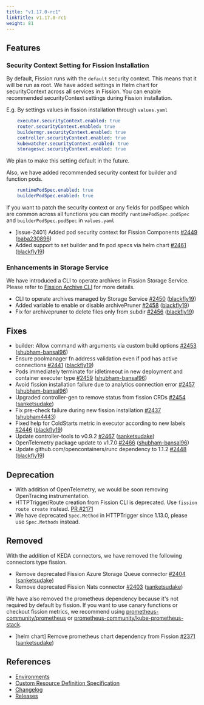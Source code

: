 ```yaml
---
title: "v1.17.0-rc1"
linkTitle: v1.17.0-rc1
weight: 81
---
```


## Features

### Security Context Setting for Fission Installation

By default, Fission runs with the `default` security context. This means that it will be run as root.
We have added settings in Helm chart for securityContext across all services in Fission.
You can enable recommended securityContext settings during Fission installation.

E.g. By settings values in fission installation through  `values.yaml`

```yaml
    executor.securityContext.enabled: true
    router.securityContext.enabled: true
    buildermgr.securityContext.enabled: true
    controller.securityContext.enabled: true
    kubewatcher.securityContext.enabled: true
    storagesvc.securityContext.enabled: true
```

We plan to make this setting default in the future.

Also, we have added recommended security context for builder and function pods.

```yaml
    runtimePodSpec.enabled: true
    builderPodSpec.enabled: true
```

If you want to patch the security context or any fields for podSpec which are common across all functions you can modify
`runtimePodSpec.podSpec` and `builderPodSpec.podSpec` in `values.yaml`

- \[issue-2401\] Added pod security context for Fission Components [\#2449](https://github.com/fission/fission/pull/2449) ([baba230896](https://github.com/baba230896))
- Added support to set builder and fn pod specs via helm chart [\#2461](https://github.com/fission/fission/pull/2461) ([blackfly19](https://github.com/blackfly19))

### Enhancements in Storage Service

We have introduced a CLI to operate archives in Fission Storage Service. Please refer to [Fission Archive CLI](/docs/reference/fission-cli/fission_archive/) for more details.

- CLI to operate archives managed by Storage Service [\#2450](https://github.com/fission/fission/pull/2450) ([blackfly19](https://github.com/blackfly19))
- Added variable to enable or disable archivePruner [\#2458](https://github.com/fission/fission/pull/2458) ([blackfly19](https://github.com/blackfly19))
- Fix for archivepruner to delete files only from subdir [\#2456](https://github.com/fission/fission/pull/2456) ([blackfly19](https://github.com/blackfly19))

## Fixes

- builder: Allow command with arguments via custom build options [\#2453](https://github.com/fission/fission/pull/2453) ([shubham-bansal96](https://github.com/shubham-bansal96))
- Ensure poolmanager fn address validation even if pod has active connections [\#2441](https://github.com/fission/fission/pull/2441) ([blackfly19](https://github.com/blackfly19))
- Pods immediately terminate for idletimeout in new deployment and container executer type [\#2459](https://github.com/fission/fission/pull/2459) ([shubham-bansal96](https://github.com/shubham-bansal96))
- Avoid fission installation failure due to analytics connection error [\#2457](https://github.com/fission/fission/pull/2457) ([shubham-bansal96](https://github.com/shubham-bansal96))
- Upgraded controller-gen to remove status from fission CRDs [\#2454](https://github.com/fission/fission/pull/2454) ([sanketsudake](https://github.com/sanketsudake))
- Fix pre-check failure during new fission installation [\#2437](https://github.com/fission/fission/pull/2437) ([shubham4443](https://github.com/shubham4443))
- Fixed help for ColdStarts metric in executor according to new labels [\#2446](https://github.com/fission/fission/pull/2446) ([blackfly19](https://github.com/blackfly19))
- Update controller-tools to v0.9.2 [\#2467](https://github.com/fission/fission/pull/2467) ([sanketsudake](https://github.com/sanketsudake))
- OpenTelemetry package update to v1.7.0 [\#2466](https://github.com/fission/fission/pull/2466) ([shubham-bansal96](https://github.com/shubham-bansal96))
- Update github.com/opencontainers/runc dependency to 1.1.2 [\#2448](https://github.com/fission/fission/pull/2448) ([blackfly19](https://github.com/blackfly19))

## Deprecation

- With addition of OpenTelemetry, we would be soon removing OpenTracing instrumentation.
- HTTPTrigger/Route creation from Fission CLI is deprecated. Use `fission route create` instead. [PR #2171](https://github.com/fission/fission/pull/2171)
- We have deprecated `Spec.Method` in HTTPTrigger since 1.13.0, please use `Spec.Methods` instead.

## Removed

With the addition of KEDA connectors, we have removed the following connectors type fission.

- Remove deprecated Fission Azure Storage Queue connector [\#2404](https://github.com/fission/fission/pull/2404) ([sanketsudake](https://github.com/sanketsudake))
- Remove deprecated Fission Nats connector [\#2403](https://github.com/fission/fission/pull/2403) ([sanketsudake](https://github.com/sanketsudake))

We have also removed the prometheus dependency because it's not required by default by fission. If you want to use canary functions or checkout fission metrics, we recommend using [prometheus-community/prometheus](https://artifacthub.io/packages/helm/prometheus-community/prometheus) or [prometheus-community/kube-prometheus-stack](https://artifacthub.io/packages/helm/prometheus-community/kube-prometheus-stack).

- \[helm chart\] Remove prometheus chart dependency from Fission [\#2371](https://github.com/fission/fission/pull/2371) ([sanketsudake](https://github.com/sanketsudake))

## References

- [Environments](https://environments.fission.io/)
- [Custom Resource Definition Specification](https://doc.crds.dev/github.com/fission/fission)
- [Changelog](https://github.com/fission/fission/blob/master/CHANGELOG.md)
- [Releases](https://github.com/fission/fission/releases)
